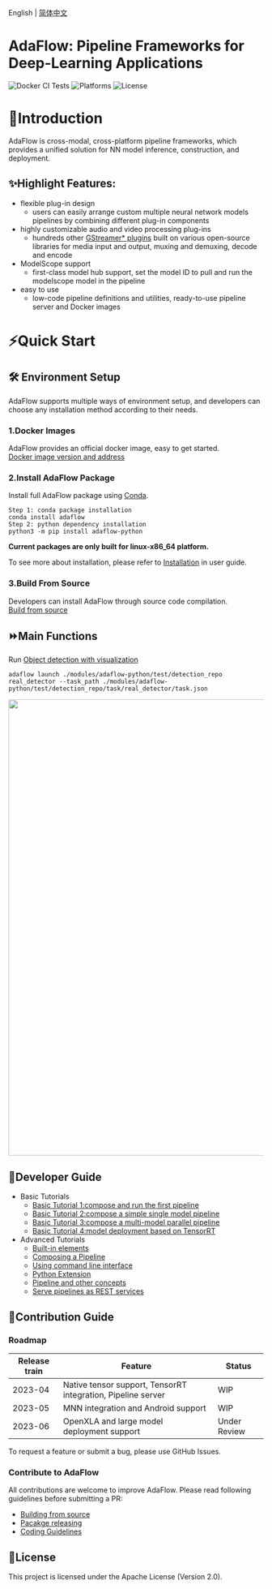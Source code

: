 English | [简体中文](README.md)

# **AdaFlow: Pipeline Frameworks for Deep-Learning Applications**

![Docker CI Tests](https://github.com/modelscope/AdaFlow/actions/workflows/dev.yml/badge.svg) ![Platforms](https://anaconda.org/conda-forge/adaflow/badges/platforms.svg) ![License](https://anaconda.org/conda-forge/adaflow/badges/license.svg)

# 📘Introduction
AdaFlow is cross-modal, cross-platform pipeline frameworks, which provides a unified solution for 
NN model inference, construction, and deployment.

## ✨Highlight Features:
- flexible plug-in design
  * users can easily arrange custom multiple neural network models pipelines by combining different plug-in components
- highly customizable audio and video processing plug-ins
  * hundreds other [GStreamer* plugins](https://gstreamer.freedesktop.org/documentation/plugins_doc.html) built on various open-source libraries for media input and output, muxing and demuxing, decode and encode
- ModelScope support
  * first-class model hub support, set the model ID to pull and run the modelscope model in the pipeline
- easy to use
  * low-code pipeline definitions and utilities, ready-to-use pipeline server and Docker images

# ⚡️Quick Start
## 🛠️ Environment Setup
AdaFlow supports multiple ways of environment setup, and developers can choose any installation method according to their needs.

### 1.Docker Images 
AdaFlow provides an official docker image, easy to get started.  
[Docker image version and address](./docs/user_guide/docker_images.md)

### 2.Install AdaFlow Package
Install full AdaFlow package using [Conda](https://conda.io/).
```
Step 1: conda package installation
conda install adaflow
Step 2: python dependency installation
python3 -m pip install adaflow-python
```
**Current packages are only built for linux-x86_64 platform.**

To see more about installation, please refer to [Installation](./docs/user_guide/installation.md) in user guide.

### 3.Build From Source
Developers can install AdaFlow through source code compilation.  
[Build from source](./docs/contribution_guide/build_from_source.md)

## ⏩Main Functions
Run [Object detection with visualization](./modules/adaflow-python/test/detection_repo/pipelines/real_detector/pipeline.json)

```shell
adaflow launch ./modules/adaflow-python/test/detection_repo real_detector --task_path ./modules/adaflow-python/test/detection_repo/task/real_detector/task.json 
```
<div align="center"><img src="./docs/user_guide/images/output.gif" width=900/></div>


## 📖Developer Guide

- Basic Tutorials
  * [Basic Tutorial 1:compose and run the first pipeline](docs/user_guide/tutorials/basic_tutorial_1_EN.md)
  * [Basic Tutorial 2:compose a simple single model pipeline](docs/user_guide/tutorials/basic_tutorial_2_EN.md)
  * [Basic Tutorial 3:compose a multi-model parallel pipeline](docs/user_guide/tutorials/basic_tutorial_3_EN.md)
  * [Basic Tutorial 4:model deployment based on TensorRT](docs/user_guide/tutorials/basic_tutorial_4_EN.md)
- Advanced Tutorials
  * [Built-in elements](./docs/user_guide/built_in_elements.md)
  * [Composing a Pipeline](./docs/user_guide/composing_a_pipeline.md)
  * [Using command line interface](./docs/user_guide/cli.md)
  * [Python Extension](./docs/user_guide/python_extension.md)
  * [Pipeline and other concepts](./docs/user_guide/concept.md)
  * [Serve pipelines as REST services](./docs/user_guide/pipeline_server.md)


## 🙌Contribution Guide

### Roadmap

| Release train | Feature                                                      | Status       |
|---------------|--------------------------------------------------------------|--------------|
| 2023-04       | Native tensor support, TensorRT integration, Pipeline server | WIP          |
| 2023-05       | MNN integration and Android support                          | WIP          |
| 2023-06       | OpenXLA and large model deployment support                   | Under Review |

To request a feature or submit a bug, please use GitHub Issues.

### Contribute to AdaFlow

All contributions are welcome to improve AdaFlow. Please read following guidelines before submitting a PR:

* [Building from source](docs/contribution_guide/build_from_source.md)
* [Pacakge releasing](./docs/contribution_guide/releasing.md)
* [Coding Guidelines](./docs/contribution_guide/coding_guidelines.md)

## 📄License
This project is licensed under the Apache License (Version 2.0).